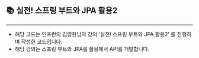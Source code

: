 ## 📚 실전! 스프링 부트와 JPA 활용2

---

- 해당 코드는 인프런의 김영한님의 강의 '실전! 스프링 부트와 JPA 활용2' 를 진행하며
작성한 코드입니다.
- 해당 강의는 스프링 부트와 JPA를 활용해서 API를 개발합니다.
